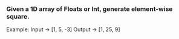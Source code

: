 ### Given a 1D array of Floats or Int, generate element-wise square.
Example: Input -> [1, 5, -3]
         Output -> [1, 25, 9]
